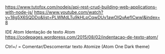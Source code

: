 https://www.tutofox.com/nodejs/api-rest-crud-building-web-applications-with-node-js/
https://www.youtube.com/watch?v=18g5X6SQDDo&list=PLWMdLTu9kHLpCqwDUv1awOIQvAefICwwl&index=8

IDE Atom
Identação de texto Atom
https://codepages.wordpress.com/2015/08/02/indentacao-de-texto-atom/

Ctrl+/ = Comentar/Descomentar texto
Atomize (Atom One Dark theme)